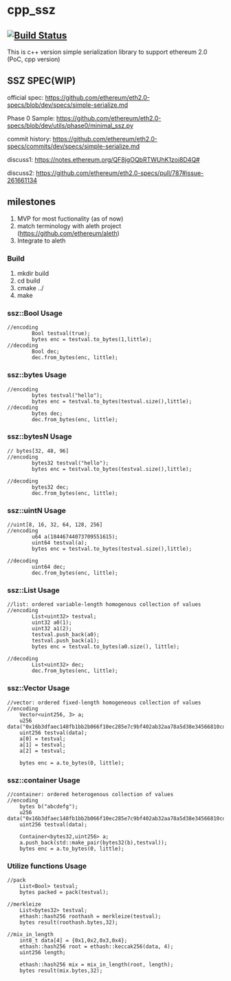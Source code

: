 # cpp_ssz
[![Build Status](https://travis-ci.org/NAKsir-melody/cpp_ssz.svg?branch=master)](https://travis-ci.org/NAKsir-melody/cpp_ssz)
----------------

This is c++ version simple serialization library to support ethereum 2.0 (PoC, cpp version)

## SSZ SPEC(WIP)
official spec: https://github.com/ethereum/eth2.0-specs/blob/dev/specs/simple-serialize.md

Phase 0 Sample: https://github.com/ethereum/eth2.0-specs/blob/dev/utils/phase0/minimal_ssz.py

commit history: https://github.com/ethereum/eth2.0-specs/commits/dev/specs/simple-serialize.md

discuss1: https://notes.ethereum.org/QF8jgOQbRTWUhK1zoi8D4Q#

discuss2: https://github.com/ethereum/eth2.0-specs/pull/787#issue-261661134

## milestones
1. MVP for most fuctionality (as of now)
2. match terminology with aleth project (https://github.com/ethereum/aleth)
2. Integrate to aleth

### Build
1. mkdir build
2. cd build
3. cmake ../
4. make

### ssz::Bool Usage
```
//encoding
        Bool testval(true);
        bytes enc = testval.to_bytes(1,little);
//decoding
        Bool dec;
        dec.from_bytes(enc, little);
```
### ssz::bytes Usage
```
//encoding
        bytes testval("hello");
        bytes enc = testval.to_bytes(testval.size(),little);
//decoding
        bytes dec;
        dec.from_bytes(enc, little);
```
### ssz::bytesN Usage
```
// bytes[32, 48, 96]
//encoding
        bytes32 testval("hello");
        bytes enc = testval.to_bytes(testval.size(),little);

//decoding
        bytes32 dec;
        dec.from_bytes(enc, little);
```

### ssz::uintN Usage
```
//uint[8, 16, 32, 64, 128, 256]
//encoding
        u64 a(18446744073709551615);
        uint64 testval(a);
        bytes enc = testval.to_bytes(testval.size(),little);

//decoding
        uint64 dec;
        dec.from_bytes(enc, little);
```

### ssz::List Usage
```
//list: ordered variable-length homogenous collection of values
//encoding
        List<uint32> testval;
        uint32 a0(1);
        uint32 a1(2);
        testval.push_back(a0);
        testval.push_back(a1);
        bytes enc = testval.to_bytes(a0.size(), little);

//decoding
        List<uint32> dec;
        dec.from_bytes(enc, little);
```
### ssz::Vector Usage
```
//vector: ordered fixed-length homogeneous collection of values
//encoding
    Vector<uint256, 3> a;
    u256 data("0x16b3dfaec148fb1bb2b066f10ec285e7c9bf402ab32aa78a5d38e34566810cd2");
    uint256 testval(data);
    a[0] = testval;
    a[1] = testval;
    a[2] = testval;

    bytes enc = a.to_bytes(0, little);
```

### ssz::container Usage
```
//container: ordered heterogenous collection of values
//encoding
    bytes b("abcdefg");
    u256 data("0x16b3dfaec148fb1bb2b066f10ec285e7c9bf402ab32aa78a5d38e34566810cd2");
    uint256 testval(data);

    Container<bytes32,uint256> a; 
    a.push_back(std::make_pair(bytes32(b),testval));
    bytes enc = a.to_bytes(0, little);
```

### Utilize functions Usage
```
//pack
    List<Bool> testval;
    bytes packed = pack(testval);
    
//merkleize
    List<bytes32> testval;
    ethash::hash256 roothash = merkleize(testval);
    bytes result(roothash.bytes,32);

//mix_in_length
    int8_t data[4] = {0x1,0x2,0x3,0x4};
    ethash::hash256 root = ethash::keccak256(data, 4);
    uint256 length;

    ethash::hash256 mix = mix_in_length(root, length);
    bytes result(mix.bytes,32);
```
